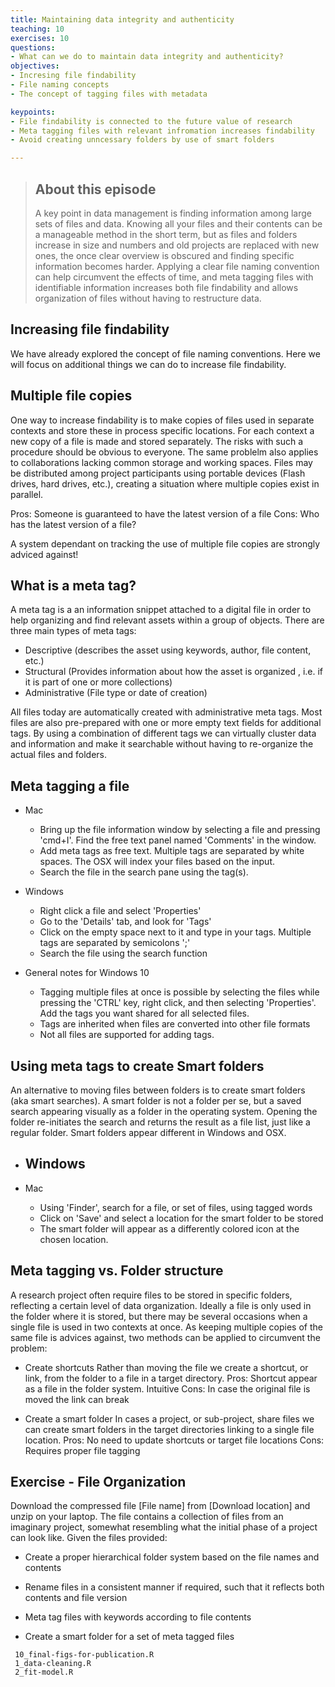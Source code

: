 ```yaml
---
title: Maintaining data integrity and authenticity
teaching: 10
exercises: 10
questions:
- What can we do to maintain data integrity and authenticity?
objectives:
- Incresing file findability
- File naming concepts
- The concept of tagging files with metadata 

keypoints:
- File findability is connected to the future value of research
- Meta tagging files with relevant infromation increases findability
- Avoid creating unncessary folders by use of smart folders 

---
```


> ## About this episode 
>A key point in data management is finding information among large sets of files and data. Knowing all your files and their contents can be a manageable method in the short term, but as files and folders increase in size and numbers and old projects are replaced with new ones, the once clear overview is obscured and finding specific information becomes harder. Applying a clear file naming convention can help circumvent the effects of time, and meta tagging files with identifiable information increases both file findability and allows organization of files without having to restructure data.

## Increasing file findability
We have already explored the concept of file naming conventions. Here we will focus on additional things we can do to increase file findability. 

## Multiple file copies
One way to increase findability is to make copies of files used in separate contexts and store these in process specific locations. For each context a new copy of a file is made and stored separately. The risks with such a procedure should be obvious to everyone. The same problelm also applies to collaborations lacking common storage and working spaces. Files may be distributed among project participants using portable devices (Flash drives, hard drives, etc.), creating a situation where multiple copies exist in parallel.

Pros: Someone is guaranteed to have the latest version of a file
Cons: Who has the latest version of a file?

A system dependant on tracking the use of multiple file copies are strongly adviced against! 

## What is a meta tag?
A meta tag is a an information snippet attached to a digital file in order to help organizing and find relevant assets within a group of objects. There are three main types of meta tags:

- Descriptive (describes the asset using keywords, author, file content, etc.)
- Structural (Provides information about how the asset is organized , i.e. if it is part of one or more collections)
- Administrative (File type or date of creation)

All files today are automatically created with administrative meta tags. Most files are also pre-prepared with one or more empty text fields for additional tags. By using a combination of different tags we can virtually cluster data and information and make it searchable without having to re-organize the actual files and folders. 

## Meta tagging a file
- Mac
    - Bring up the file information window by selecting a file and pressing 'cmd+I'. Find the free text panel named 'Comments' in the window. 
    - Add meta tags as free text. Multiple tags are separated by white spaces. The OSX will index your files based on the input. 
    - Search the file in the search pane using the tag(s). 

- Windows
    - Right click a file and select 'Properties'
    - Go to the 'Details' tab, and look for 'Tags'
    - Click on the empty space next to it and type in your tags. Multiple tags are separated by semicolons ';'
    - Search the file using the search function

- General notes for Windows 10
    - Tagging multiple files at once is possible by selecting the files while pressing the 'CTRL' key, right click, and then selecting 'Properties'. Add the tags you want shared for all selected files.
    - Tags are inherited when files are converted into other file formats
    - Not all files are supported for adding tags. 


## Using meta tags to create Smart folders
An alternative to moving files between folders is to create smart folders (aka smart searches). A smart folder is not a folder per se, but a saved search appearing visually as a folder in the operating system. Opening the folder re-initiates the search and returns the result as a file list, just like a regular folder. Smart folders appear different in Windows and OSX. 

- Windows
    - 

- Mac
    - Using 'Finder', search for a file, or set of files, using tagged words
    - Click on 'Save' and select a location for the smart folder to be stored
    - The smart folder will appear as a differently colored icon at the chosen location.


## Meta tagging vs. Folder structure
A research project often require files to be stored in specific folders, reflecting a certain level of data organization. Ideally a file is only used in the folder where it is stored, but there may be several occasions when a single file is used in two contexts at once. As keeping multiple copies of the same file is advices against, two methods can be applied to circumvent the problem:

- Create shortcuts
Rather than moving the file we create a shortcut, or link, from the folder to a file in a target directory.
Pros: Shortcut appear as a file in the folder system. Intuitive
Cons: In case the original file is moved the link can break

- Create a smart folder
In cases a project, or sub-project, share files we can create smart folders in the target directories linking to a single file location.
Pros: No need to update shortcuts or target file locations
Cons: Requires proper file tagging 

## Exercise - File Organization

Download the compressed file [File name] from [Download location] and unzip on your laptop. The file contains a collection of files from an imaginary project, somewhat resembling what the initial phase of a project can look like. Given the files provided:

- Create a proper hierarchical folder system based on the file names and contents
- Rename files in a consistent manner if required, such that it reflects both contents and file version 
 
- Meta tag files with keywords according to file contents
- Create a smart folder for a set of meta tagged files 





```
 10_final-figs-for-publication.R
 1_data-cleaning.R
 2_fit-model.R
```